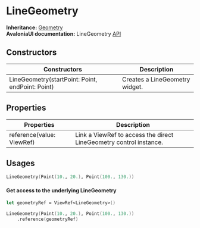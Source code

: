 # LineGeometry

**Inheritance:** [Geometry](geometry.md)\
**AvaloniaUI documentation:** LineGeometry [API](https://reference.avaloniaui.net/api/Avalonia.Media/LineGeometry/)

## Constructors

| Constructors                                     | Description                    |
| ------------------------------------------------ | ------------------------------ |
| LineGeometry(startPoint: Point, endPoint: Point) | Creates a LineGeometry widget. |

## Properties

| Properties                | Description                                                        |
| ------------------------- | ------------------------------------------------------------------ |
| reference(value: ViewRef) | Link a ViewRef to access the direct LineGeometry control instance. |

## Usages

```fsharp
LineGeometry(Point(10., 20.), Point(100., 130.))
```

#### Get access to the underlying LineGeometry

```fsharp
let geometryRef = ViewRef<LineGeometry>()

LineGeometry(Point(10., 20.), Point(100., 130.))
    .reference(geometryRef)
```

